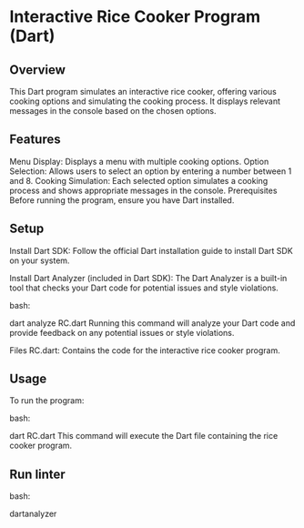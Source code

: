# Interactive Rice Cooker Program (Dart)
## Overview
This Dart program simulates an interactive rice cooker, offering various cooking options and simulating the cooking process. It displays relevant messages in the console based on the chosen options.

## Features
Menu Display: Displays a menu with multiple cooking options.
Option Selection: Allows users to select an option by entering a number between 1 and 8.
Cooking Simulation: Each selected option simulates a cooking process and shows appropriate messages in the console.
Prerequisites
Before running the program, ensure you have Dart installed.

## Setup
Install Dart SDK: Follow the official Dart installation guide to install Dart SDK on your system.

Install Dart Analyzer (included in Dart SDK): The Dart Analyzer is a built-in tool that checks your Dart code for potential issues and style violations.

bash:

dart analyze RC.dart
Running this command will analyze your Dart code and provide feedback on any potential issues or style violations.

Files
RC.dart: Contains the code for the interactive rice cooker program.

## Usage
To run the program:

bash:

dart RC.dart
This command will execute the Dart file containing the rice cooker program.

## Run linter

bash:

dartanalyzer
